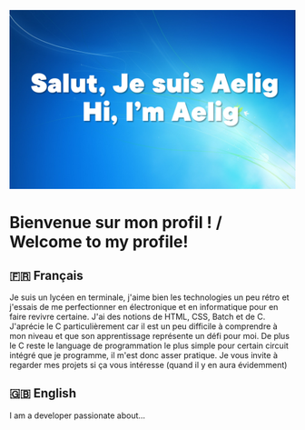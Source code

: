 ![](https://github.com/Ankou-B/Ankou-B/blob/main/github%20bio%20image.png)

# Bienvenue sur mon profil ! / Welcome to my profile!

## 🇫🇷 Français
Je suis un lycéen en terminale, j'aime bien les technologies un peu rétro et j'essais de me perfectionner en électronique et en informatique pour en faire revivre certaine.
J'ai des notions de HTML, CSS, Batch et de C. J'aprécie le C particulièrement car il est un peu difficile à comprendre à mon niveau et que son apprentissage représente un défi pour moi.
De plus le C reste le language de programmation le plus simple pour certain circuit intégré que je programme, il m'est donc asser pratique.
Je vous invite à regarder mes projets si ça vous intéresse (quand il y en aura évidemment)

## 🇬🇧 English
I am a developer passionate about...
